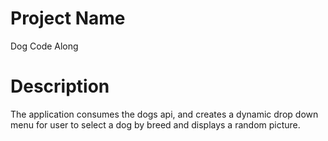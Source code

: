 # Project Name
Dog Code Along

# Description

The application consumes the dogs api, and creates a dynamic drop down menu for user to select a dog by breed and displays a random picture.

